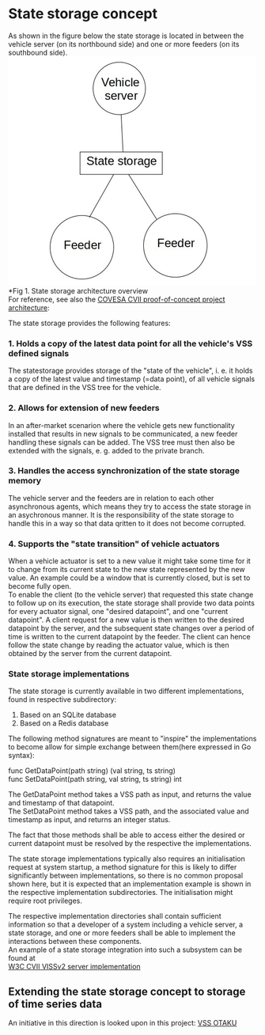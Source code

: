 # State storage concept

As shown in the figure below the state storage is located in between the vehicle server (on its northbound side) and one or more feeders (on its southbound side). 
![State storage architecture](state_storage_swa.jpg?raw=true)<br>
*Fig 1. State storage architecture overview<br>
For reference, see also the <a href="https://at.projects.genivi.org/wiki/display/MIG/CCS+Proof-Of-Concept+-+Work+Breakdown+Structure">COVESA CVII proof-of-concept project architecture</a>:

The state storage provides the following features:
### 1. Holds a copy of the latest data point for all the vehicle's VSS defined signals
The statestorage provides storage of the "state of the vehicle", i. e. it holds a copy of the latest value and timestamp (=data point), of all vehicle signals that are defined in the VSS tree for the vehicle.<br>

### 2. Allows for extension of new feeders
In an after-market scenarion where the vehicle gets new functionality installed that results in new signals to be communicated, 
a new feeder handling these signals can be added. The VSS tree must then also be extended with the signals, e. g. added to the private branch.

### 3. Handles the access synchronization of the state storage memory
The vehicle server and the feeders are in relation to each other asynchronous agents, which means they try to access the state storage in an asychronous manner. 
It is the responsibility of the state storage to handle this in a way so that data qritten to it does not become corrupted. 

### 4. Supports the "state transition" of vehicle actuators
When a vehicle actuator is set to a new value it might take some time for it to change from its current state to the new state represented by the new value. 
An example could be a window that is currently closed, but is set to become fully open.<br>
To enable the client (to the vehicle server) that requested this state change to follow up on its execution, the state storage shall provide two data points for every actuator signal, 
one "desired datapoint", and one "current datapoint". A client request for a new value is then written to the desired datapoint by the server, 
and the subsequent state changes over a period of time is written to the current datapoint by the feeder. The client can hence follow the state change by reading the actuator value, 
which is then obtained by the server from the current datapoint.<br>

### State storage implementations
The state storage is currently available in two different implementations, found in respective subdirectory:<br>
1. Based on an SQLite database
2. Based on a Redis database

The following method signatures are meant to "inspire" the implementations to become allow for simple exchange between them(here expressed in Go syntax):<br>

func GetDataPoint(path string) (val string, ts string)<br>
func SetDataPoint(path string, val string, ts string) int<br>

The GetDataPoint method takes a VSS path as input, and returns the value and timestamp of that datapoint.<br>
The SetDataPoint method takes a VSS path, and the associated value and timestamp as input, and returns an integer status.<br>

The fact that those methods shall be able to access either the desired or current datapoint must be resolved by the respective the implementations.<br>

The state storage implementations typically also requires an initialisation request at system startup, 
a method signature for this is likely to differ significantly between implementations, so there is no common proposal shown here, 
but it is expected that an implementation example is shown in the respective implementation subdirectories. 
The initialisation might require root privileges. <br>

The respective implementation directories shall contain sufficient information so that a developer of a system including a vehicle server, a state storage, 
and one or more feeders shall be able to implement the interactions between these components.<br>
An example of a state storage integration into such a subsystem can be found at<br>
<a href="https://github.com/w3c/automotive-viss2">W3C CVII VISSv2 server implementation</a>

## Extending the state storage concept to storage of time series data
An initiative in this direction is looked upon in this project:
<a href="https://github.com/slawr/vss-otaku">VSS OTAKU</a>

